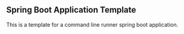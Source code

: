 ## Spring Boot Application Template
This is a template for a command line runner spring boot application.
